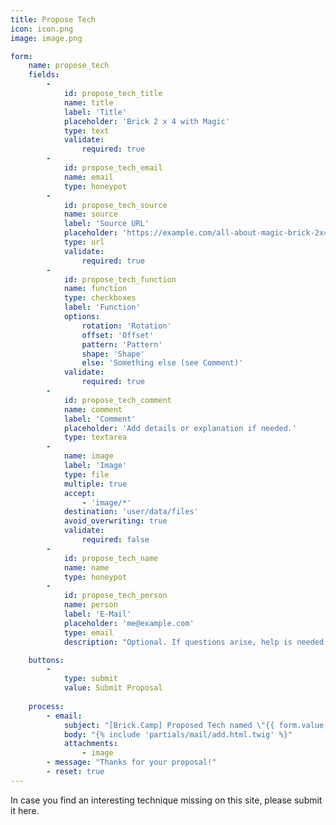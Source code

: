 ```yaml
---
title: Propose Tech
icon: icon.png
image: image.png

form:
    name: propose_tech
    fields:
        -
            id: propose_tech_title
            name: title
            label: 'Title'
            placeholder: 'Brick 2 x 4 with Magic'
            type: text
            validate:
                required: true
        -
            id: propose_tech_email
            name: email
            type: honeypot
        -
            id: propose_tech_source
            name: source
            label: 'Source URL'
            placeholder: 'https://example.com/all-about-magic-brick-2x4'
            type: url
            validate:
                required: true
        -
            id: propose_tech_function
            name: function
            type: checkboxes
            label: 'Function'
            options:
                rotation: 'Rotation'
                offset: 'Offset'
                pattern: 'Pattern'
                shape: 'Shape'
                else: 'Something else (see Comment)'
            validate:
                required: true
        -
            id: propose_tech_comment
            name: comment
            label: 'Comment'
            placeholder: 'Add details or explanation if needed.'
            type: textarea
        -
            name: image
            label: 'Image'
            type: file
            multiple: true
            accept:
                - 'image/*'
            destination: 'user/data/files'
            avoid_overwriting: true
            validate:
                required: false
        -
            id: propose_tech_name
            name: name
            type: honeypot
        -
            id: propose_tech_person
            name: person
            label: 'E-Mail'
            placeholder: 'me@example.com'
            type: email
            description: "Optional. If questions arise, help is needed ... or just to Thank You."

    buttons:
        -
            type: submit
            value: Submit Proposal
        
    process:
        - email:
            subject: "[Brick.Camp] Proposed Tech named \"{{ form.value.title|e }}\""
            body: "{% include 'partials/mail/add.html.twig' %}"
            attachments:
                - image
        - message: "Thanks for your proposal!"
        - reset: true
---
```


In case you find an interesting technique missing on this site, please submit it here.